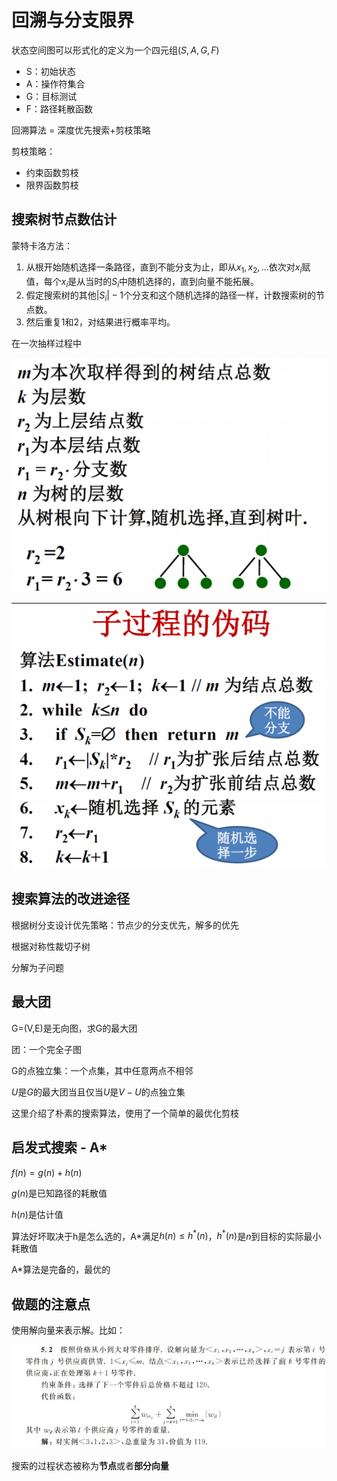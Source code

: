 # 回溯与分支限界

状态空间图可以形式化的定义为一个四元组$(S,A,G,F)$
- S：初始状态
- A：操作符集合
- G：目标测试
- F：路径耗散函数

回溯算法 = 深度优先搜索+剪枝策略

剪枝策略：
- 约束函数剪枝
- 限界函数剪枝

## 搜索树节点数估计

蒙特卡洛方法：

1. 从根开始随机选择一条路径，直到不能分支为止，即从$x_1,x_2,...$依次对$x_i$赋值，每个$x_i$是从当时的$S_i$中随机选择的，直到向量不能拓展。
2. 假定搜索树的其他$|S_i|-1$个分支和这个随机选择的路径一样，计数搜索树的节点数。
3. 然后重复1和2，对结果进行概率平均。

在一次抽样过程中

![](img/2024-12-30-00-37-47.png)

![](img/2024-12-30-00-37-38.png)

## 搜索算法的改进途径

根据树分支设计优先策略：节点少的分支优先，解多的优先

根据对称性裁切子树

分解为子问题

## 最大团

G=(V,E)是无向图，求G的最大团

团：一个完全子图

G的点独立集：一个点集，其中任意两点不相邻

$U$是$G$的最大团当且仅当$U$是$V-U$的点独立集

这里介绍了朴素的搜索算法，使用了一个简单的最优化剪枝

## 启发式搜索 - A*

$f(n)=g(n)+h(n)$

$g(n)$是已知路径的耗散值

$h(n)$是估计值

算法好坏取决于h是怎么选的，A\*满足$h(n)\leq h^*(n)$，$h^*(n)$是$n$到目标的实际最小耗散值

A\*算法是完备的，最优的


## 做题的注意点

使用解向量来表示解。比如：

![](img/2025-01-11-20-48-52.png)

搜索的过程状态被称为**节点**或者**部分向量**
